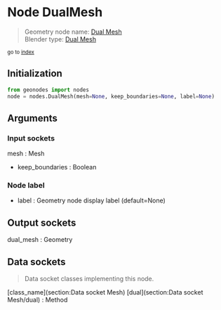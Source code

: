 
# Node DualMesh

> Geometry node name: [Dual Mesh](https://docs.blender.org/manual/en/latest/modeling/geometry_nodes/material/dual_mesh.html)<br>
  Blender type: [Dual Mesh](https://docs.blender.org/api/current/bpy.types.GeometryNodeDualMesh.html)
  
<sub>go to [index](/docs/index.md)</sub>

## Initialization

```python
from geonodes import nodes
node = nodes.DualMesh(mesh=None, keep_boundaries=None, label=None)
```



## Arguments


### Input sockets

mesh : Mesh
- keep_boundaries : Boolean

### Node label

- label : Geometry node display label (default=None)

## Output sockets

dual_mesh : Geometry

## Data sockets

> Data socket classes implementing this node.
  
[class_name](section:Data socket Mesh) [dual](section:Data socket Mesh/dual) : Method

